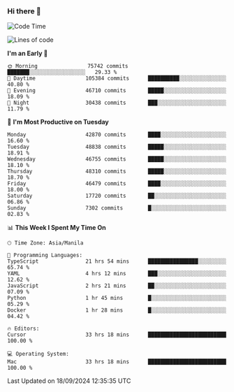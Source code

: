 ### Hi there 👋

<!--START_SECTION:waka-->
![Code Time](http://img.shields.io/badge/Code%20Time-5%2C564%20hrs%2054%20mins-blue)

![Lines of code](https://img.shields.io/badge/From%20Hello%20World%20I%27ve%20Written-117.4%20million%20lines%20of%20code-blue)

**I'm an Early 🐤** 

```text
🌞 Morning                75742 commits       ███████░░░░░░░░░░░░░░░░░░   29.33 % 
🌆 Daytime                105384 commits      ██████████░░░░░░░░░░░░░░░   40.80 % 
🌃 Evening                46710 commits       █████░░░░░░░░░░░░░░░░░░░░   18.09 % 
🌙 Night                  30438 commits       ███░░░░░░░░░░░░░░░░░░░░░░   11.79 % 
```
📅 **I'm Most Productive on Tuesday** 

```text
Monday                   42870 commits       ████░░░░░░░░░░░░░░░░░░░░░   16.60 % 
Tuesday                  48838 commits       █████░░░░░░░░░░░░░░░░░░░░   18.91 % 
Wednesday                46755 commits       █████░░░░░░░░░░░░░░░░░░░░   18.10 % 
Thursday                 48310 commits       █████░░░░░░░░░░░░░░░░░░░░   18.70 % 
Friday                   46479 commits       ████░░░░░░░░░░░░░░░░░░░░░   18.00 % 
Saturday                 17720 commits       ██░░░░░░░░░░░░░░░░░░░░░░░   06.86 % 
Sunday                   7302 commits        █░░░░░░░░░░░░░░░░░░░░░░░░   02.83 % 
```


📊 **This Week I Spent My Time On** 

```text
🕑︎ Time Zone: Asia/Manila

💬 Programming Languages: 
TypeScript               21 hrs 54 mins      ████████████████░░░░░░░░░   65.74 % 
YAML                     4 hrs 12 mins       ███░░░░░░░░░░░░░░░░░░░░░░   12.62 % 
JavaScript               2 hrs 21 mins       ██░░░░░░░░░░░░░░░░░░░░░░░   07.09 % 
Python                   1 hr 45 mins        █░░░░░░░░░░░░░░░░░░░░░░░░   05.29 % 
Docker                   1 hr 28 mins        █░░░░░░░░░░░░░░░░░░░░░░░░   04.42 % 

🔥 Editors: 
Cursor                   33 hrs 18 mins      █████████████████████████   100.00 % 

💻 Operating System: 
Mac                      33 hrs 18 mins      █████████████████████████   100.00 % 
```


 Last Updated on 18/09/2024 12:35:35 UTC
<!--END_SECTION:waka-->


<!--
**rad182/rad182** is a ✨ _special_ ✨ repository because its `README.md` (this file) appears on your GitHub profile.

Here are some ideas to get you started:

- 🔭 I’m currently working on ...
- 🌱 I’m currently learning ...
- 👯 I’m looking to collaborate on ...
- 🤔 I’m looking for help with ...
- 💬 Ask me about ...
- 📫 How to reach me: ...
- 😄 Pronouns: ...
- ⚡ Fun fact: ...
-->
